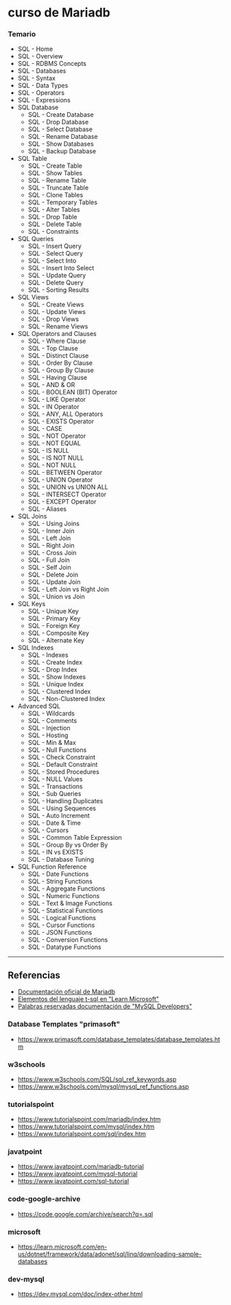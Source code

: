 # curso de Mariadb
### Temario
- SQL - Home
- SQL - Overview
- SQL - RDBMS Concepts
- SQL - Databases
- SQL - Syntax
- SQL - Data Types
- SQL - Operators
- SQL - Expressions
- SQL Database
	- SQL - Create Database
	- SQL - Drop Database
	- SQL - Select Database
	- SQL - Rename Database
	- SQL - Show Databases
	- SQL - Backup Database
- SQL Table
	- SQL - Create Table
	- SQL - Show Tables
	- SQL - Rename Table
	- SQL - Truncate Table
	- SQL - Clone Tables
	- SQL - Temporary Tables
	- SQL - Alter Tables
	- SQL - Drop Table
	- SQL - Delete Table
	- SQL - Constraints
- SQL Queries
	- SQL - Insert Query
	- SQL - Select Query
	- SQL - Select Into
	- SQL - Insert Into Select
	- SQL - Update Query
	- SQL - Delete Query
	- SQL - Sorting Results
- SQL Views
	- SQL - Create Views
	- SQL - Update Views
	- SQL - Drop Views
	- SQL - Rename Views
- SQL Operators and Clauses
	- SQL - Where Clause
	- SQL - Top Clause
	- SQL - Distinct Clause
	- SQL - Order By Clause
	- SQL - Group By Clause
	- SQL - Having Clause
	- SQL - AND & OR
	- SQL - BOOLEAN (BIT) Operator
	- SQL - LIKE Operator
	- SQL - IN Operator
	- SQL - ANY, ALL Operators
	- SQL - EXISTS Operator
	- SQL - CASE
	- SQL - NOT Operator
	- SQL - NOT EQUAL
	- SQL - IS NULL
	- SQL - IS NOT NULL
	- SQL - NOT NULL
	- SQL - BETWEEN Operator
	- SQL - UNION Operator
	- SQL - UNION vs UNION ALL
	- SQL - INTERSECT Operator
	- SQL - EXCEPT Operator
	- SQL - Aliases
- SQL Joins
	- SQL - Using Joins
	- SQL - Inner Join
	- SQL - Left Join
	- SQL - Right Join
	- SQL - Cross Join
	- SQL - Full Join
	- SQL - Self Join
	- SQL - Delete Join
	- SQL - Update Join
	- SQL - Left Join vs Right Join
	- SQL - Union vs Join
- SQL Keys
	- SQL - Unique Key
	- SQL - Primary Key
	- SQL - Foreign Key
	- SQL - Composite Key
	- SQL - Alternate Key
- SQL Indexes
	- SQL - Indexes
	- SQL - Create Index
	- SQL - Drop Index
	- SQL - Show Indexes
	- SQL - Unique Index
	- SQL - Clustered Index
	- SQL - Non-Clustered Index
- Advanced SQL
	- SQL - Wildcards
	- SQL - Comments
	- SQL - Injection
	- SQL - Hosting
	- SQL - Min & Max
	- SQL - Null Functions
	- SQL - Check Constraint
	- SQL - Default Constraint
	- SQL - Stored Procedures
	- SQL - NULL Values
	- SQL - Transactions
	- SQL - Sub Queries
	- SQL - Handling Duplicates
	- SQL - Using Sequences
	- SQL - Auto Increment
	- SQL - Date & Time
	- SQL - Cursors
	- SQL - Common Table Expression
	- SQL - Group By vs Order By
	- SQL - IN vs EXISTS
	- SQL - Database Tuning
- SQL Function Reference
	- SQL - Date Functions
	- SQL - String Functions
	- SQL - Aggregate Functions
	- SQL - Numeric Functions
	- SQL - Text & Image Functions
	- SQL - Statistical Functions
	- SQL - Logical Functions
	- SQL - Cursor Functions
	- SQL - JSON Functions
	- SQL - Conversion Functions
	- SQL - Datatype Functions
---

<!-- [nombre](https://urlxxxxx"). -->
<!-- -- -->
## Referencias

- [Documentación oficial de Mariadb](https://mariadb.com/kb/en/documentation/)
- [Elementos del lenguaje t-sql en "Learn Microsoft" ](https://learn.microsoft.com/en-us/sql/t-sql/language-elements/reserved-keywords-transact-sql?view=sql-server-ver16)
- [Palabras reservadas documentación de "MySQL Developers"](https://dev.mysql.com/doc/refman/8.0/en/keywords.html)

### Database Templates "primasoft"

- https://www.primasoft.com/database_templates/database_templates.htm

### w3schools

-	https://www.w3schools.com/SQL/sql_ref_keywords.asp
-	https://www.w3schools.com/mysql/mysql_ref_functions.asp

### tutorialspoint

- https://www.tutorialspoint.com/mariadb/index.htm
- https://www.tutorialspoint.com/mysql/index.htm
- https://www.tutorialspoint.com/sql/index.htm

### javatpoint

- https://www.javatpoint.com/mariadb-tutorial
- https://www.javatpoint.com/mysql-tutorial
- https://www.javatpoint.com/sql-tutorial

### code-google-archive

- https://code.google.com/archive/search?q=.sql

### microsoft

- https://learn.microsoft.com/en-us/dotnet/framework/data/adonet/sql/linq/downloading-sample-databases

### dev-mysql

- https://dev.mysql.com/doc/index-other.html